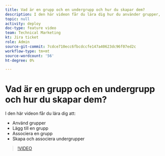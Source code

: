```yaml
---
title: Vad är en grupp och en undergrupp och hur du skapar dem?
description: I den här videon får du lära dig hur du använder grupper, lägger till en grupp och skapar undergrupper.
topic: null
activity: deploy
doc-type: feature video
team: Technical Marketing
kt: Jira ticket
role: Admin
source-git-commit: 7cdce710ecc6fbcdccfe147a40623dc96f07ed2c
workflow-type: tm+mt
source-wordcount: '56'
ht-degree: 0%

---
```


# Vad är en grupp och en undergrupp och hur du skapar dem?

I den här videon får du lära dig att:

* Använd grupper
* Lägg till en grupp
* Associera en grupp
* Skapa och associera undergrupper

>[!VIDEO](https://video.tv.adobe.com/v/335070/?quality=12)
